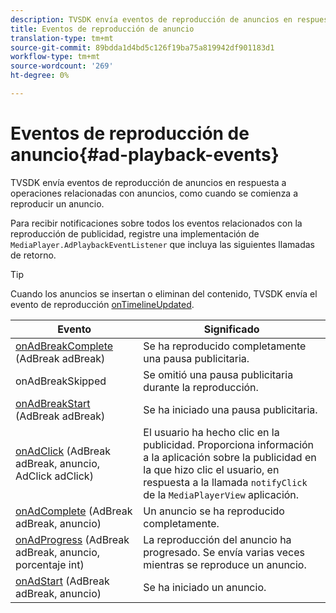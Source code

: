 ```yaml
---
description: TVSDK envía eventos de reproducción de anuncios en respuesta a operaciones relacionadas con anuncios, como cuando se comienza a reproducir un anuncio.
title: Eventos de reproducción de anuncio
translation-type: tm+mt
source-git-commit: 89bdda1d4bd5c126f19ba75a819942df901183d1
workflow-type: tm+mt
source-wordcount: '269'
ht-degree: 0%

---
```



# Eventos de reproducción de anuncio{#ad-playback-events}

TVSDK envía eventos de reproducción de anuncios en respuesta a operaciones relacionadas con anuncios, como cuando se comienza a reproducir un anuncio.

Para recibir notificaciones sobre todos los eventos relacionados con la reproducción de publicidad, registre una implementación de `MediaPlayer.AdPlaybackEventListener` que incluya las siguientes llamadas de retorno.

>[!TIP]
>
>Cuando los anuncios se insertan o eliminan del contenido, TVSDK envía el evento de reproducción [onTimelineUpdated](https://help.adobe.com/en_US/primetime/api/psdk/javadoc_1.4/com/adobe/mediacore/MediaPlayer.PlaybackEventListener.html#onTimelineUpdated()).

| Evento | Significado |
|---|---|
| [onAdBreakComplete](https://help.adobe.com/en_US/primetime/api/psdk/javadoc_1.4/com/adobe/mediacore/MediaPlayer.AdPlaybackEventListener.html#onAdBreakComplete(com.adobe.mediacore.timeline.advertising.AdBreak))  (AdBreak adBreak) | Se ha reproducido completamente una pausa publicitaria. |
| onAdBreakSkipped | Se omitió una pausa publicitaria durante la reproducción. |
| [onAdBreakStart](https://help.adobe.com/en_US/primetime/api/psdk/javadoc_1.4/com/adobe/mediacore/MediaPlayer.AdPlaybackEventListener.html#onAdBreakStart(com.adobe.mediacore.timeline.advertising.AdBreak))  (AdBreak adBreak) | Se ha iniciado una pausa publicitaria. |
| [onAdClick](https://help.adobe.com/en_US/primetime/api/psdk/javadoc_1.4/com/adobe/mediacore/MediaPlayer.AdPlaybackEventListener.html#onAdClick(com.adobe.mediacore.timeline.advertising.AdBreak,%20com.adobe.mediacore.timeline.advertising.Ad,%20com.adobe.mediacore.timeline.advertising.AdClick))  (AdBreak adBreak, anuncio, AdClick adClick) | El usuario ha hecho clic en la publicidad. Proporciona información a la aplicación sobre la publicidad en la que hizo clic el usuario, en respuesta a la llamada `notifyClick` de la `MediaPlayerView` aplicación. |
| [onAdComplete](https://help.adobe.com/en_US/primetime/api/psdk/javadoc_1.4/com/adobe/mediacore/MediaPlayer.AdPlaybackEventListener.html#onAdComplete(com.adobe.mediacore.timeline.advertising.AdBreak))  (AdBreak adBreak, anuncio) | Un anuncio se ha reproducido completamente. |
| [onAdProgress](https://help.adobe.com/en_US/primetime/api/psdk/javadoc_1.4/com/adobe/mediacore/MediaPlayer.AdPlaybackEventListener.html#onAdProgress(com.adobe.mediacore.timeline.advertising.AdBreak,com.adobe.mediacore.timeline.advertising.Ad,%20int))  (AdBreak adBreak, anuncio, porcentaje int) | La reproducción del anuncio ha progresado. Se envía varias veces mientras se reproduce un anuncio. |
| [onAdStart](https://help.adobe.com/en_US/primetime/api/psdk/javadoc_1.4/com/adobe/mediacore/MediaPlayer.AdPlaybackEventListener.html#onAdStart(com.adobe.mediacore.timeline.advertising.AdBreak,%20com.adobe.mediacore.timeline.advertising.Ad))  (AdBreak adBreak, anuncio) | Se ha iniciado un anuncio. |